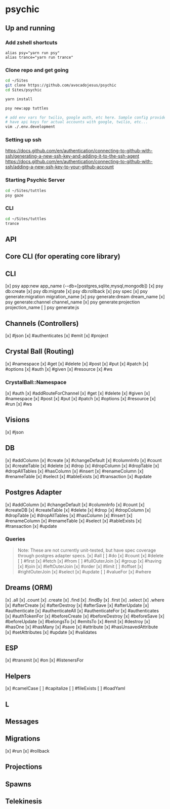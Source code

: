 # psychic

## Up and running

### Add zshell shortcuts
```
alias psy="yarn run psy"
alias trance="yarn run trance"
```

### Clone repo and get going
```sh
cd ~/Sites
git clone https://github.com/avocadojesus/psychic
cd Sites/psychic

yarn install

psy new:app tuttles

# add env vars for twilio, google auth, etc here. Sample config provided by Fred, since it will
# have api keys for actual accounts with google, twilio, etc...
vim ./.env.development
```

### Setting up ssh
https://docs.github.com/en/authentication/connecting-to-github-with-ssh/generating-a-new-ssh-key-and-adding-it-to-the-ssh-agent
https://docs.github.com/en/authentication/connecting-to-github-with-ssh/adding-a-new-ssh-key-to-your-github-account

### Starting Psychic Server
```sh
cd ~/Sites/tuttles
psy gaze
```

### CLI
```sh
cd ~/Sites/tuttles
trance
```


## API

## Core CLI (for operating core library)
## CLI
[x] psy app:new app_name (--db=[postgres,sqlite,mysql,mongodb])
[x] psy db:create
[x] psy db:migrate
[x] psy db:rollback
[x] psy spec
[x] psy generate:migration migration_name
[x] psy generate:dream dream_name
[x] psy generate:channel channel_name
[x] psy generate:projection projection_name
[ ] psy generate:js

## Channels (Controllers)
[x] #json
[x] #authenticates
[x] #emit
[x] #project

## Crystal Ball (Routing)
[x] #namespace
[x] #get
[x] #delete
[x] #post
[x] #put
[x] #patch
[x] #options
[x] #auth
[x] #given
[x] #resource
[x] #ws

### CrystalBall::Namespace
[x] #auth
[x] #addRouteForChannel
[x] #get
[x] #delete
[x] #given
[x] #namespace
[x] #post
[x] #put
[x] #patch
[x] #options
[x] #resource
[x] #run
[x] #ws

## Visions
[x] #json

## DB
[x] #addColumn
[x] #create
[x] #changeDefault
[x] #columnInfo
[x] #count
[x] #createTable
[x] #delete
[x] #drop
[x] #dropColumn
[x] #dropTable
[x] #dropAllTables
[x] #hasColumn
[x] #insert
[x] #renameColumn
[x] #renameTable
[x] #select
[x] #tableExists
[x] #transaction
[x] #update

## Postgres Adapter
[x] #addColumn
[x] #changeDefault
[x] #columnInfo
[x] #count
[x] #createDB
[x] #createTable
[x] #delete
[x] #drop
[x] #dropColumn
[x] #dropTable
[x] #dropAllTables
[x] #hasColumn
[x] #insert
[x] #renameColumn
[x] #renameTable
[x] #select
[x] #tableExists
[x] #transaction
[x] #update

### Queries
> Note: These are not currently unit-tested, but have spec coverage through postgres adapter specs.
[x] #all
[ ] #do
[x] #count
[x] #delete
[ ] #first
[x] #fetch
[x] #from
[ ] #fullOuterJoin
[x] #group
[x] #having
[x] #join
[x] #leftOuterJoin
[x] #order
[x] #limit
[ ] #offset
[x] #rightOuterJoin
[x] #select
[x] #update
[ ] #valueFor
[x] #where

## Dreams (ORM)
[x] .all
[x] .count
[x] .create
[x] .find
[x] .findBy
[x] .first
[x] .select
[x] .where
[x] #afterCreate
[x] #afterDestroy
[x] #afterSave
[x] #afterUpdate
[x] #authenticate
[x] #authenticateAll
[x] #authenticateFor
[x] #authenticates
[x] #authTokenFor
[x] #beforeCreate
[x] #beforeDestroy
[x] #beforeSave
[x] #beforeUpdate
[x] #belongsTo
[x] #emitsTo
[x] #emit
[x] #destroy
[x] #hasOne
[x] #hasMany
[x] #save
[x] #attribute
[x] #hasUnsavedAttribute
[x] #setAttributes
[x] #update
[x] #validates

## ESP
[x] #transmit
[x] #on
[x] #listenersFor

## Helpers
[x] #camelCase
[ ] #capitalize
[ ] #fileExists
[ ] #loadYaml

## L
## Messages

## Migrations
[x] #run
[x] #rollback

## Projections
## Spawns
## Telekinesis
